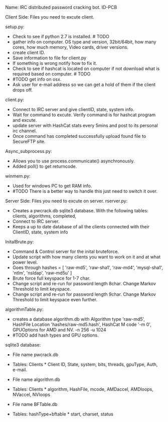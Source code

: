 Name: IRC distributed password cracking bot. ID-PCB

Client Side: Files you need to excute client. 

setup.py: 

* Check to see if python 2.7 is installed. # TODO
* gather info on computer. OS type and version, 32bit/64bit, how many cores, how much memory, Video cards, driver versions. 
* create client ID. 
* Save information to file for client.py
* If something is wrong notify how to fix it. 
* Check to see if hashcat is located on computer if not download what is required based on computer. # TODO
* #TODO get info on osx.
* Ask user for e-mail address so we can get a hold of them if the client drops off.


client.py:

* Connect to IRC server and give clientID, state, system info.
* Wait for command to excute. Verify command is for hashcat program and excute. 
* update server with HashCat stats every 5mins and post to its personal irc channel.
* Once command has completed successfully upload found file to SecureFTP site.  

Async_subprocess.py:

* Allows you to use process.communicate() asynchronously. 
* Added poll() to get returncode.

winmem.py:
* Used for windows PC to get RAM info. 
* #TODO There is a better way to handle this just need to switch it over. 
 

Server Side: Files you need to excute on server.
rserver.py:

* Creates a pwcrack.db sqlite3 database. With the following tables: clients, algorithms, completed, 
* Connect to IRC server. 
* Keeps a up to date database of all the clients connected with their ClientID, state, system info

InitalBrute.py:

* Command & Control server for the inital bruteforce. 
* Update script with how many clients you want to work on it and at what power level.
* Goes through hashes = [ 'raw-md5', 'raw-sha1', 'raw-md4', 'mysql-sha1', 'ntlm', 'nsldap', 'raw-md5u' ]
* Brute force full keyspace for 1-7 char.
* Change script and re-run for password length 8char. Change Markov Threshold to limit keyspace. 
* Change script and re-run for password length 9char. Change Markov Threshold to limit keyspace even further. 
 

algorithmTable.py:

* creates a database algorithm.db with Algorithm type 'raw-md5', HashFile Location 'hashes/raw-md5.hash', HashCat M code '-m 0', GPUOptions for AMD and NV. -n 256 -u 1024
* #TODO add hash types and GPU options. 



sqlite3 database: 

* File name pwcrack.db
* Tables: Clients 
          * Client ID, State, system, bits, threads, gpuType, Auth, e-mail.

* File name algorithm.db
* Tables: Clients 
          * algorithm, HashFile, mcode, AMDaccel, AMDloops, NVaccel, NVloops

* File name BFTable.db
* Tables: hashType+bftable 
          * start, charset, status


